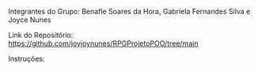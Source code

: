 Integrantes do Grupo: Benafle Soares da Hora, Gabriela Fernandes Silva e Joyce Nunes

Link do Repositório: https://github.com/joyjoynunes/RPGProjetoPOO/tree/main

Instruções: 
